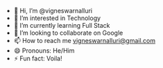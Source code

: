 - 👋 Hi, I’m @vigneswarnalluri
- 👀 I’m interested in Technology
- 🌱 I’m currently learning Full Stack
- 💞️ I’m looking to collaborate on Google
- 📫 How to reach me vigneswarnalluri@gmail.com
- 😄 Pronouns: He/Him
- ⚡ Fun fact: Voila! 

<!---
vigneswarnalluri/vigneswarnalluri is a ✨ special ✨ repository because its `README.md` (this file) appears on your GitHub profile.
You can click the Preview link to take a look at your changes.
--->
